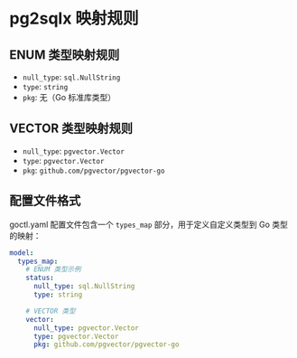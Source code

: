 # pg2sqlx 映射规则

## ENUM 类型映射规则

- `null_type`: `sql.NullString`
- `type`: `string`
- `pkg`: 无（Go 标准库类型）

## VECTOR 类型映射规则

- `null_type`: `pgvector.Vector`
- `type`: `pgvector.Vector`
- `pkg`: `github.com/pgvector/pgvector-go`

## 配置文件格式

goctl.yaml 配置文件包含一个 `types_map` 部分，用于定义自定义类型到 Go 类型的映射：

```yaml
model:
  types_map:
    # ENUM 类型示例
    status:
      null_type: sql.NullString
      type: string

    # VECTOR 类型
    vector:
      null_type: pgvector.Vector
      type: pgvector.Vector
      pkg: github.com/pgvector/pgvector-go
```
